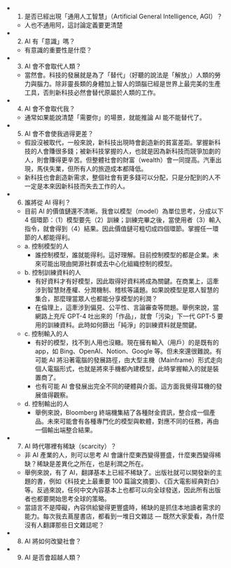 - 1. 是否已經出現「通用人工智慧」（Artificial General Intelligence, AGI）？
    - 人也不通用阿，這討論定義要更清楚
- 2. AI 有「意識」嗎？
    - 有意識的重要性是什麼？
- 3. AI 會不會取代人類？
    - 當然會。科技的發展就是為了「替代」（好聽的說法是「解放」）人類的勞力與腦力。除非靈長類的身體加上智人的頭腦已經是世界上最完美的生產工具，否則新科技必然會替代原屬於人類的工作。
- 4. AI 會不會取代我？
    - 通常如果能說清楚「需要你」的場景，就能推論 AI 能不能替代了。
- 5. AI 會不會使我過得更差？
    - 假設沒被取代，一般來說，新科技出現時會創造新的貧富差距。掌握新科技的人會賺很多錢；被新科技掌握的人，也就是因為新科技而競爭加劇的人，則會賺得更辛苦。但整體社會的財富（wealth）會一同提高。汽車出現，馬伕失業，但所有人的旅遊成本都降低。
    - 新科技也會創造新需求，整個社會有更多錢可以分配，只是分配到的人不一定是本來因新科技而失去工作的人。
- 6. 誰將從 AI 得利？
    - 目前 AI 的價值鏈還不清晰。我會以模型（model）為單位思考，分成以下 4 個環節：（1）模型要先（2）訓練；訓練完畢之後，當使用者（3）輸入指令，就會得到（4）結果。因此價值鏈可粗切成四個環節。掌握任一環節的人都能得利。
    - a. 控制模型的人
        - 誰控制模型，誰就能得利。這好理解。目前控制模型的都是企業。未來可能出現由開源社群或去中心化組織控制的模型。
    - b. 控制訓練資料的人
        - 有好資料才有好模型，因此取得好資料將成為關鍵。在商業上，這牽涉到智慧財產權、分潤機制、稽核等議題。如果說模型是眾人智慧的集合，那麼理當眾人也都能分享模型的利潤？
        - 在倫理上，這牽涉到偏見、公平性、言論審查等問題。舉例來說，當網路上充斥 GPT-4 吐出來的「作品」，就會「污染」下一代 GPT-5 要用的訓練資料。此時如何篩出「純淨」的訓練資料就是關鍵。
    - c. 控制輸入的人
        - 有好的模型，找不到人用也沒轍。現在擁有輸入（用戶）的是既有的 app，如 Bing、OpenAI、Notion、Google 等。但未來還很難說。有可能 AI 將沿著電腦的發展路徑，由大型主機（Mainframe）形式走向個人電腦形式，也就是將來手機都內建模型，此時掌握輸入的就是裝置商了。
        - 也有可能 AI 會發展出完全不同的硬體與介面。這方面我覺得耳機的發展值得觀察。
    - d. 控制輸出的人
        - 舉例來說，Bloomberg 終端機集結了各種財金資訊，整合成一個產品。未來可能會有各種專門化的模型與軟體，對應不同的任務，再由一個輸出端整合結果。
- 7. AI 時代哪裡有稀缺（scarcity）？
    - 非 AI 產業的人，則可以思考 AI 會讓什麼東西變得豐盛，什麼東西變得稀缺？稀缺是差異化之所在，也是利潤之所在。
    - 舉例來說，有了 AI，翻譯基本上已經不稀缺了。出版社就可以開發新的主題的書，例如《科技史上最重要 100 篇論文摘要》、《百大電影經典對白》等。反過來說，任何中文內容基本上也都可以向全球發送，因此所有出版者也都要開始思考全球的策略。
    - 當語言不是障礙，內容供給變得更豐盛時，稀缺的是抓住本地讀者需求的能力。每次我去蔦屋書店，都看到一堆日文雜誌 — 既然大家愛看，為什麼沒有人翻譯那些日文雜誌呢？
- 8. AI 將如何改變社會？
- 9. AI 是否會超越人類？
